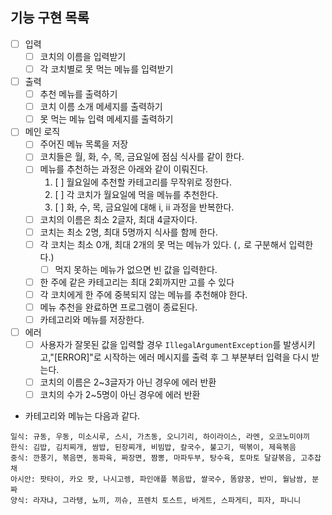 ## 기능 구현 목록

- [ ] 입력
    - [ ] 코치의 이름을 입력받기
    - [ ] 각 코치별로 못 먹는 메뉴를 입력받기
- [ ] 출력
    - [ ] 추천 메뉴를 출력하기
    - [ ] 코치 이름 소개 메세지를 출력하기
    - [ ] 못 먹는 메뉴 입력 메세지를 출력하기

- [ ] 메인 로직
    - [ ] 주어진 메뉴 목록을 저장
    - [ ] 코치들은 월, 화, 수, 목, 금요일에 점심 식사를 같이 한다.
    - [ ] 메뉴를 추천하는 과정은 아래와 같이 이뤄진다.
        1. [ ] 월요일에 추천할 카테고리를 무작위로 정한다.
        2. [ ] 각 코치가 월요일에 먹을 메뉴를 추천한다.
        3. [ ] 화, 수, 목, 금요일에 대해 i, ii 과정을 반복한다.
    - [ ] 코치의 이름은 최소 2글자, 최대 4글자이다.
    - [ ] 코치는 최소 2명, 최대 5명까지 식사를 함께 한다.
    - [ ] 각 코치는 최소 0개, 최대 2개의 못 먹는 메뉴가 있다. (`,` 로 구분해서 입력한다.)
        - [ ] 먹지 못하는 메뉴가 없으면 빈 값을 입력한다.
    - [ ] 한 주에 같은 카테고리는 최대 2회까지만 고를 수 있다
    - [ ] 각 코치에게 한 주에 중복되지 않는 메뉴를 추천해야 한다.
    - [ ] 메뉴 추천을 완료하면 프로그램이 종료된다.
    - [ ] 카테고리와 메뉴를 저장한다.

- [ ] 에러
    - [ ] 사용자가 잘못된 값을 입력할 경우 `IllegalArgumentException`를 발생시키고,"[ERROR]"로 시작하는 에러 메시지를 출력 후 그 부분부터 입력을 다시 받는다.
    - [ ] 코치의 이름은 2~3글자가 아닌 경우에 에러 반환
    - [ ] 코치의 수가 2~5명이 아닌 경우에 에러 반환

- 카테고리와 메뉴는 다음과 같다.

```
일식: 규동, 우동, 미소시루, 스시, 가츠동, 오니기리, 하이라이스, 라멘, 오코노미야끼
한식: 김밥, 김치찌개, 쌈밥, 된장찌개, 비빔밥, 칼국수, 불고기, 떡볶이, 제육볶음
중식: 깐풍기, 볶음면, 동파육, 짜장면, 짬뽕, 마파두부, 탕수육, 토마토 달걀볶음, 고추잡채
아시안: 팟타이, 카오 팟, 나시고렝, 파인애플 볶음밥, 쌀국수, 똠얌꿍, 반미, 월남쌈, 분짜
양식: 라자냐, 그라탱, 뇨끼, 끼슈, 프렌치 토스트, 바게트, 스파게티, 피자, 파니니
```